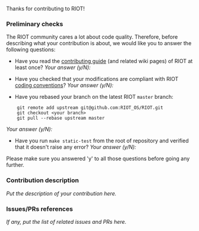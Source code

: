 Thanks for contributing to RIOT!


### Preliminary checks

The RIOT community cares a lot about code quality.
Therefore, before describing what your contribution is about, we would like you
to answer the following questions:

* Have you read the [contributing guide](../CONTRIBUTING.md) (and related wiki
pages) of RIOT at least once?
_Your answer (y/N):_

* Have you checked that your modifications are compliant with RIOT
[coding conventions](https://github.com/RIOT-OS/RIOT/wiki/Coding-conventions)?
_Your answer (y/N):_

* Have you rebased your branch on the latest RIOT `master` branch:
```
    git remote add upstream git@github.com:RIOT_OS/RIOT.git
    git checkout <your branch>
    git pull --rebase upstream master
```
_Your answer (y/N):_

* Have you run `make static-test` from the root of repository and verified
that it doesn't raise any error?
_Your answer (y/N):_


Please make sure you answered 'y' to all those questions before going any
further.


### Contribution description

_Put the description of your contribution here._


### Issues/PRs references

_If any, put the list of related issues and PRs here._
